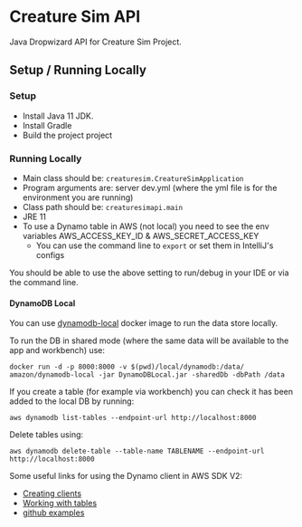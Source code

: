 # Creature Sim API
Java Dropwizard API for Creature Sim Project.

## Setup / Running Locally
### Setup
* Install Java 11 JDK.
* Install Gradle
* Build the project project

### Running Locally
* Main class should be: `creaturesim.CreatureSimApplication`
* Program arguments are: server dev.yml (where the yml file is for the environment you are running)
* Class path should be: `creaturesimapi.main`
* JRE 11
* To use a Dynamo table in AWS (not local) you need to see the env variables AWS_ACCESS_KEY_ID & AWS_SECRET_ACCESS_KEY
    * You can use the command line to `export` or set them in IntelliJ's configs

You should be able to use the above setting to run/debug in your IDE or via the command line.

#### DynamoDB Local

You can use [dynamodb-local](https://hub.docker.com/r/amazon/dynamodb-local/) docker image to run the data store locally.

To run the DB in shared mode (where the same data will be available to the app and workbench) use:

`docker run -d -p 8000:8000 -v $(pwd)/local/dynamodb:/data/ amazon/dynamodb-local -jar DynamoDBLocal.jar -sharedDb -dbPath /data`

If you create a table (for example via workbench) you can check it has been added to the local DB by running:

`aws dynamodb list-tables --endpoint-url http://localhost:8000`

Delete tables using:

`aws dynamodb delete-table --table-name TABLENAME --endpoint-url http://localhost:8000`

Some useful links for using the Dynamo client in AWS SDK V2:
* [Creating clients](_https://docs.aws.amazon.com/sdk-for-java/v2/developer-guide/creating-clients.html_)
* [Working with tables](https://docs.aws.amazon.com/sdk-for-java/v2/developer-guide/examples-dynamodb-tables.html)
* [github examples](https://github.com/awsdocs/aws-doc-sdk-examples)